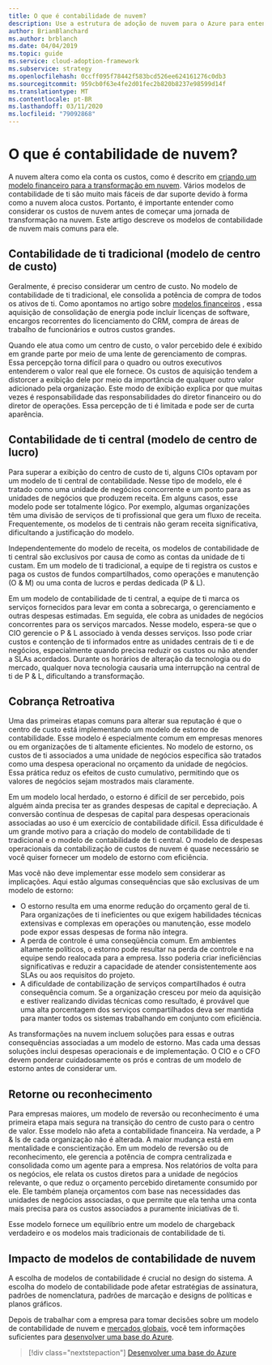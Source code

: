 ```yaml
---
title: O que é contabilidade de nuvem?
description: Use a estrutura de adoção de nuvem para o Azure para entender os modelos de contabilidade de nuvem comuns para ti à medida que você começa a sua jornada de migração na nuvem.
author: BrianBlanchard
ms.author: brblanch
ms.date: 04/04/2019
ms.topic: guide
ms.service: cloud-adoption-framework
ms.subservice: strategy
ms.openlocfilehash: 0ccff095f78442f583bcd526ee624161276c0db3
ms.sourcegitcommit: 959cb0f63e4fe2d01fec2b820b8237e98599d14f
ms.translationtype: MT
ms.contentlocale: pt-BR
ms.lasthandoff: 03/11/2020
ms.locfileid: "79092868"
---
```

<!-- markdownlint-disable MD026 -->

# <a name="what-is-cloud-accounting"></a>O que é contabilidade de nuvem?

A nuvem altera como ela conta os custos, como é descrito em [criando um modelo financeiro para a transformação em nuvem](./financial-models.md). Vários modelos de contabilidade de ti são muito mais fáceis de dar suporte devido à forma como a nuvem aloca custos. Portanto, é importante entender como considerar os custos de nuvem antes de começar uma jornada de transformação na nuvem. Este artigo descreve os modelos de contabilidade de nuvem mais comuns para ele.

## <a name="traditional-it-accounting-cost-center-model"></a>Contabilidade de ti tradicional (modelo de centro de custo)

Geralmente, é preciso considerar um centro de custo. No modelo de contabilidade de ti tradicional, ele consolida a potência de compra de todos os ativos de ti. Como apontamos no artigo sobre [modelos financeiros](./financial-models.md) , essa aquisição de consolidação de energia pode incluir licenças de software, encargos recorrentes do licenciamento do CRM, compra de áreas de trabalho de funcionários e outros custos grandes.

Quando ele atua como um centro de custo, o valor percebido dele é exibido em grande parte por meio de uma lente de gerenciamento de compras. Essa percepção torna difícil para o quadro ou outros executivos entenderem o valor real que ele fornece. Os custos de aquisição tendem a distorcer a exibição dele por meio da importância de qualquer outro valor adicionado pela organização. Este modo de exibição explica por que muitas vezes é responsabilidade das responsabilidades do diretor financeiro ou do diretor de operações. Essa percepção de ti é limitada e pode ser de curta aparência.

## <a name="central-it-accounting-profit-center-model"></a>Contabilidade de ti central (modelo de centro de lucro)

Para superar a exibição do centro de custo de ti, alguns CIOs optavam por um modelo de ti central de contabilidade. Nesse tipo de modelo, ele é tratado como uma unidade de negócios concorrente e um ponto para as unidades de negócios que produzem receita. Em alguns casos, esse modelo pode ser totalmente lógico. Por exemplo, algumas organizações têm uma divisão de serviços de ti profissional que gera um fluxo de receita. Frequentemente, os modelos de ti centrais não geram receita significativa, dificultando a justificação do modelo.

Independentemente do modelo de receita, os modelos de contabilidade de ti central são exclusivos por causa de como as contas da unidade de ti custam. Em um modelo de ti tradicional, a equipe de ti registra os custos e paga os custos de fundos compartilhados, como operações e manutenção (O & M) ou uma conta de lucros e perdas dedicada (P & L).

Em um modelo de contabilidade de ti central, a equipe de ti marca os serviços fornecidos para levar em conta a sobrecarga, o gerenciamento e outras despesas estimadas. Em seguida, ele cobra as unidades de negócios concorrentes para os serviços marcados. Nesse modelo, espera-se que o CIO gerencie o P & L associado à venda desses serviços. Isso pode criar custos e contenção de ti informados entre as unidades centrais de ti e de negócios, especialmente quando precisa reduzir os custos ou não atender a SLAs acordados. Durante os horários de alteração da tecnologia ou do mercado, qualquer nova tecnologia causaria uma interrupção na central de ti de P & L, dificultando a transformação.

## <a name="chargeback"></a>Cobrança Retroativa

Uma das primeiras etapas comuns para alterar sua reputação é que o centro de custo está implementando um modelo de estorno de contabilidade. Esse modelo é especialmente comum em empresas menores ou em organizações de ti altamente eficientes. No modelo de estorno, os custos de ti associados a uma unidade de negócios específica são tratados como uma despesa operacional no orçamento da unidade de negócios. Essa prática reduz os efeitos de custo cumulativo, permitindo que os valores de negócios sejam mostrados mais claramente.

Em um modelo local herdado, o estorno é difícil de ser percebido, pois alguém ainda precisa ter as grandes despesas de capital e depreciação. A conversão contínua de despesas de capital para despesas operacionais associadas ao uso é um exercício de contabilidade difícil. Essa dificuldade é um grande motivo para a criação do modelo de contabilidade de ti tradicional e o modelo de contabilidade de ti central. O modelo de despesas operacionais da contabilização de custos de nuvem é quase necessário se você quiser fornecer um modelo de estorno com eficiência.

Mas você não deve implementar esse modelo sem considerar as implicações. Aqui estão algumas consequências que são exclusivas de um modelo de estorno:

- O estorno resulta em uma enorme redução do orçamento geral de ti. Para organizações de ti ineficientes ou que exigem habilidades técnicas extensivas e complexas em operações ou manutenção, esse modelo pode expor essas despesas de forma não íntegra.
- A perda de controle é uma conseqüência comum. Em ambientes altamente políticos, o estorno pode resultar na perda de controle e na equipe sendo realocada para a empresa. Isso poderia criar ineficiências significativas e reduzir a capacidade de atender consistentemente aos SLAs ou aos requisitos do projeto.
- A dificuldade de contabilização de serviços compartilhados é outra consequência comum. Se a organização cresceu por meio da aquisição e estiver realizando dívidas técnicas como resultado, é provável que uma alta porcentagem dos serviços compartilhados deva ser mantida para manter todos os sistemas trabalhando em conjunto com eficiência.

As transformações na nuvem incluem soluções para essas e outras consequências associadas a um modelo de estorno. Mas cada uma dessas soluções inclui despesas operacionais e de implementação. O CIO e o CFO devem ponderar cuidadosamente os prós e contras de um modelo de estorno antes de considerar um.

## <a name="showback-or-awareness-back"></a>Retorne ou reconhecimento

Para empresas maiores, um modelo de reversão ou reconhecimento é uma primeira etapa mais segura na transição do centro de custo para o centro de valor. Esse modelo não afeta a contabilidade financeira. Na verdade, a P & ls de cada organização não é alterada. A maior mudança está em mentalidade e conscientização. Em um modelo de reversão ou de reconhecimento, ele gerencia a potência de compra centralizada e consolidada como um agente para a empresa. Nos relatórios de volta para os negócios, ele relata os custos diretos para a unidade de negócios relevante, o que reduz o orçamento percebido diretamente consumido por ele. Ele também planeja orçamentos com base nas necessidades das unidades de negócios associadas, o que permite que ela tenha uma conta mais precisa para os custos associados a puramente iniciativas de ti.

Esse modelo fornece um equilíbrio entre um modelo de chargeback verdadeiro e os modelos mais tradicionais de contabilidade de ti.

## <a name="impact-of-cloud-accounting-models"></a>Impacto de modelos de contabilidade de nuvem

A escolha de modelos de contabilidade é crucial no design do sistema. A escolha do modelo de contabilidade pode afetar estratégias de assinatura, padrões de nomenclatura, padrões de marcação e designs de políticas e planos gráficos.

Depois de trabalhar com a empresa para tomar decisões sobre um modelo de contabilidade de nuvem e [mercados globais](./global-markets.md), você tem informações suficientes para [desenvolver uma base do Azure](../ready/index.md).

> [!div class="nextstepaction"]
> [Desenvolver uma base do Azure](../ready/index.md)
